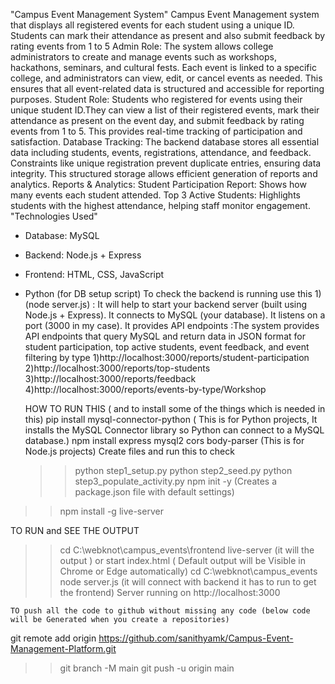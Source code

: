 "Campus Event Management System" 
 Campus Event Management system that displays all registered events for each student using a unique ID. Students can mark their attendance as present and also submit feedback by rating events from 1 to 5
   Admin Role:
The system allows college administrators to create and manage events such as workshops, hackathons, seminars, and cultural fests. Each event is linked to a specific college, and administrators can view, edit, or cancel events as needed. This ensures that all event-related data is structured and accessible for reporting purposes.
   Student Role:
Students who registered for events using their unique student ID.They can view a list of their registered events, mark their attendance as present on the event day, and submit feedback by rating events from 1 to 5. This provides real-time tracking of participation and satisfaction.
   Database Tracking:
The backend database stores all essential data including students, events, registrations, attendance, and feedback. Constraints like unique registration prevent duplicate entries, ensuring data integrity. This structured storage allows efficient generation of reports and analytics.
   Reports & Analytics:
Student Participation Report: Shows how many events each student attended.
Top 3 Active Students: Highlights students with the highest attendance, helping staff monitor engagement.
   "Technologies Used"
- Database: MySQL
- Backend: Node.js + Express
- Frontend: HTML, CSS, JavaScript
- Python (for DB setup script)
    To check the backend is running use this
 1)(node server.js) : It will help to start your backend server (built using Node.js + Express).
It connects to MySQL (your database).
It listens on a port (3000 in my case).
    It provides API endpoints :The system provides API endpoints that query MySQL and return data in JSON format for student participation, top active students, event feedback, and event filtering by type
  1)http://localhost:3000/reports/student-participation
2)http://localhost:3000/reports/top-students
3)http://localhost:3000/reports/feedback
4)http://localhost:3000/reports/events-by-type/Workshop

    HOW TO RUN THIS ( and to install some of the things which is needed in this)
  pip install mysql-connector-python       ( This is for Python projects, It installs the MySQL Connector library so Python can connect to a MySQL database.)
  npm install express mysql2 cors body-parser   (This is for Node.js projects)
     Create files and run this to check 
  >> python step1_setup.py
  >> python step2_seed.py
  >>  python step3_populate_activity.py
  >> npm init -y       (Creates a package.json file with default settings)                                  
>>  npm install -g live-server

   TO RUN and SEE THE OUTPUT 
>>cd C:\webknot\campus_events\frontend
>> live-server  (it will the output )         or   start index.html ( Default output will be Visible in Chrome or Edge automatically)
>> cd C:\webknot\campus_events
>> node server.js (it will connect with backend it has to run to get the frontend)
Server running on http://localhost:3000

    TO push all the code to github without missing any code (below code will be Generated when you create a repositories)
git remote add origin https://github.com/sanithyamk/Campus-Event-Management-Platform.git
>> git branch -M main
>> git push -u origin main

